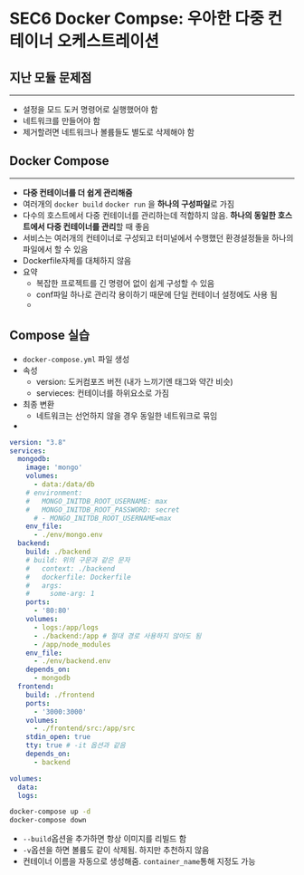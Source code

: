 # SEC6 Docker Compse: 우아한 다중 컨테이너 오케스트레이션

## 지난 모듈 문제점

---

- 설정을 모드 도커 명령어로 실행했어야 함
- 네트워크를 만들어야 함
- 제거할려면 네트워크나 볼륨들도 별도로 삭제해야 함

## Docker Compose

---

- **다중 컨테이너를 더 쉽게 관리해줌**
- 여러개의 `docker build` `docker run` 을 **하나의 구성파일**로 가짐
- 다수의 호스트에서 다중 컨테이너를 관리하는데 적합하지 않음. **하나의 동일한 호스트에서 다중 컨테이너를 관리**할 때 좋음
- 서비스는 여러개의 컨테이너로 구성되고 터미널에서 수행했던 환경설정들을 하나의 파일에서 할 수 있음
- Dockerfile자체를 대체하지 않음
- 요약
  - 복잡한 프로젝트를 긴 명령어 없이 쉽게 구성할 수 있음
  - conf파일 하나로 관리각 용이하기 때문에 단일 컨테이너 설정에도 사용 됨
  - 

## Compose 실습

- `docker-compose.yml` 파일 생성
- 속성
  - version: 도커컴포즈 버전 (내가 느끼기엔 태그와 약간 비슷)
  - servieces: 컨테이너를 하위요소로 가짐
- 최종 변환
  - 네트워크는 선언하지 않을 경우 동일한 네트워크로 묶임
- 

```yaml
version: "3.8"
services:
  mongodb:
    image: 'mongo'
    volumes: 
      - data:/data/db
    # environment: 
    #   MONGO_INITDB_ROOT_USERNAME: max
    #   MONGO_INITDB_ROOT_PASSWORD: secret
      # - MONGO_INITDB_ROOT_USERNAME=max
    env_file: 
      - ./env/mongo.env
  backend:
    build: ./backend
    # build: 위의 구문과 같은 문자
    #   context: ./backend
    #   dockerfile: Dockerfile
    #   args:
    #     some-arg: 1
    ports:
      - '80:80'
    volumes: 
      - logs:/app/logs
      - ./backend:/app # 절대 경로 사용하지 않아도 됨
      - /app/node_modules
    env_file: 
      - ./env/backend.env
    depends_on:
      - mongodb
  frontend:
    build: ./frontend
    ports: 
      - '3000:3000'
    volumes: 
      - ./frontend/src:/app/src
    stdin_open: true
    tty: true # -it 옵션과 같음
    depends_on: 
      - backend

volumes: 
  data:
  logs:
```

```bash
docker-compose up -d
docker-compose down
```

- `--build`옵션을 추가하면 항상 이미지를 리빌드 함
- `-v`옵션을 하면 볼륨도 같이 삭제됨. 하지만 추천하지 않음
- 컨테이너 이름을 자동으로 생성해줌. `container_name`통해 지정도 가능

